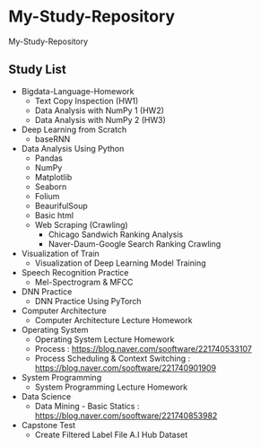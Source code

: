 # My-Study-Repository
 My-Study-Repository  
 
 ## Study List
 * Bigdata-Language-Homework  
   + Text Copy Inspection (HW1)  
   + Data Analysis with NumPy 1 (HW2)  
   + Data Analysis with NumPy 2 (HW3)  
 * Deep Learning from Scratch
   + baseRNN
 * Data Analysis Using Python
   + Pandas
   + NumPy
   + Matplotlib
   + Seaborn
   + Folium
   + BeaurifulSoup
   + Basic html
   + Web Scraping (Crawling)
     + Chicago Sandwich Ranking Analysis
     + Naver-Daum-Google Search Ranking Crawling  
 * Visualization of Train
   + Visualization of Deep Learning Model Training
 * Speech Recognition Practice
   + Mel-Spectrogram & MFCC
 * DNN Practice
   + DNN Practice Using PyTorch
 * Computer Architecture  
   + Computer Architecture Lecture Homework
 * Operating System
   + Operating System Lecture Homework
   + Process : https://blog.naver.com/sooftware/221740533107
   + Process Scheduling & Context Switching : https://blog.naver.com/sooftware/221740901909
 * System Programming
   + System Programming Lecture Homework
 * Data Science
   + Data Mining - Basic Statics : https://blog.naver.com/sooftware/221740853982
 * Capstone Test
   + Create Filtered Label File A.I Hub Dataset

